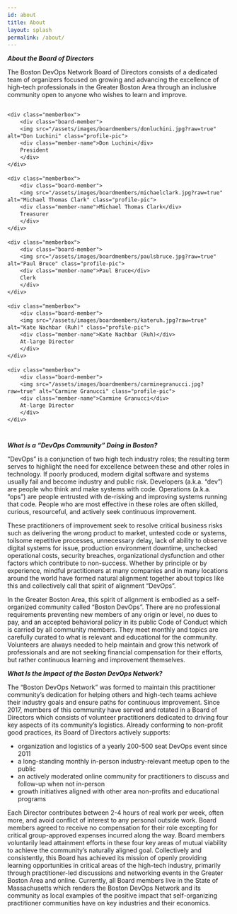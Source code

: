 ```yaml
---
id: about
title: About
layout: splash
permalink: /about/
---
```


<style type="text/css">
.flexbox {
  display: flex;
}
img.profile-pic {
    border-radius: 50%;
    border: 1px solid #ccc;
    max-width:150px;
}
div.board-member {
    text-align: center;
}
div.memberbox {
    flex:1;align-self:flex-start;max-width:250px;padding-right:2em;
}
div.board-members {
    margin-bottom: 2em;
}
.member-name {
    margin-top: 1em;
    font-weight: bold;
}
</style>

***About the Board of Directors***

The Boston DevOps Network Board of Directors consists of a dedicated team of organizers focused on growing and advancing the excellence of high-tech professionals in the Greater Boston Area through an inclusive community open to anyone who wishes to learn and improve.


<div class="flexbox board-members">

    <div class="memberbox">
        <div class="board-member">
        <img src="/assets/images/boardmembers/donluchini.jpg?raw=true" alt="Don Luchini" class="profile-pic">
        <div class="member-name">Don Luchini</div>
        President
        </div>
    </div>

    <div class="memberbox">
        <div class="board-member">
        <img src="/assets/images/boardmembers/michaelclark.jpg?raw=true" alt="Michael Thomas Clark" class="profile-pic">
        <div class="member-name">Michael Thomas Clark</div>
        Treasurer
        </div>
    </div>

    <div class="memberbox">
        <div class="board-member">
        <img src="/assets/images/boardmembers/paulsbruce.jpg?raw=true" alt="Paul Bruce" class="profile-pic">
        <div class="member-name">Paul Bruce</div>
        Clerk
        </div>
    </div>

    <div class="memberbox">
        <div class="board-member">
        <img src="/assets/images/boardmembers/kateruh.jpg?raw=true" alt="Kate Nachbar (Ruh)" class="profile-pic">
        <div class="member-name">Kate Nachbar (Ruh)</div>
        At-large Director
        </div>
    </div>

    <div class="memberbox">
        <div class="board-member">
        <img src="/assets/images/boardmembers/carminegranucci.jpg?raw=true" alt="Carmine Granucci" class="profile-pic">
        <div class="member-name">Carmine Granucci</div>
        At-large Director
        </div>
    </div>

</div>



***What is a “DevOps Community” Doing in Boston?***
 
“DevOps” is a conjunction of two high tech industry roles; the resulting term serves to highlight the need for excellence between these and other roles in technology. If poorly produced, modern digital software and systems usually fail and become industry and public risk. Developers (a.k.a. “dev”) are people who think and make systems with code. Operations (a.k.a. “ops”) are people entrusted with de-risking and improving systems running that code. People who are most effective in these roles are often skilled, curious, resourceful, and actively seek continuous improvement.
 
These practitioners of improvement seek to resolve critical business risks such as delivering the wrong product to market, untested code or systems, toilsome repetitive processes, unnecessary delay, lack of ability to observe digital systems for issue, production environment downtime, unchecked operational costs, security breaches, organizational dysfunction and other factors which contribute to non-success. Whether by principle or by experience, mindful practitioners at many companies and in many locations around the world have formed natural alignment together about topics like this and collectively call that spirit of alignment “DevOps”.
 
In the Greater Boston Area, this spirit of alignment is embodied as a self-organized community called “Boston DevOps”. There are no professional requirements preventing new members of any origin or level, no dues to pay, and an accepted behavioral policy in its public Code of Conduct which is carried by all community members. They meet monthly and topics are carefully curated to what is relevant and educational for the community. Volunteers are always needed to help maintain and grow this network of professionals and are not seeking financial compensation for their efforts, but rather continuous learning and improvement themselves.
 
 
***What Is the Impact of the Boston DevOps Network?***
 
The “Boston DevOps Network” was formed to maintain this practitioner community’s dedication for helping others and high-tech teams achieve their industry goals and ensure paths for continuous improvement. Since 2017, members of this community have served and rotated in a Board of Directors which consists of volunteer practitioners dedicated to driving four key aspects of its community’s logistics. Already conforming to non-profit good practices, its Board of Directors actively supports:

* organization and logistics of a yearly 200-500 seat DevOps event since 2011
* a long-standing monthly in-person industry-relevant meetup open to the public
* an actively moderated online community for practitioners to discuss and follow-up when not in-person
* growth initiatives aligned with other area non-profits and educational programs

Each Director contributes between 2-4 hours of real work per week, often more, and avoid conflict of interest to any personal outside work. Board members agreed to receive no compensation for their role excepting for critical group-approved expenses incurred along the way. Board members voluntarily lead attainment efforts in these four key areas of mutual viability to achieve the community’s naturally aligned goal. Collectively and consistently, this Board has achieved its mission of openly providing learning opportunities in critical areas of the high-tech industry, primarily through practitioner-led discussions and networking events in the Greater Boston Area and online. Currently, all Board members live in the State of Massachusetts which renders the Boston DevOps Network and its community as local examples of the positive impact that self-organizing practitioner communities have on key industries and their economics.
